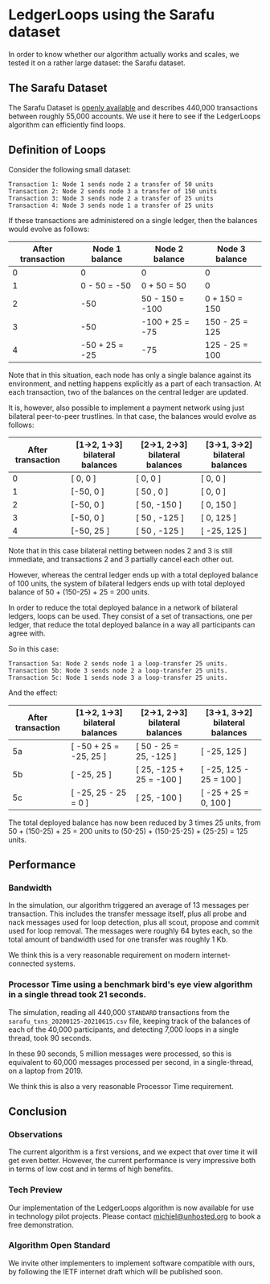 # LedgerLoops using the Sarafu dataset

In order to know whether our algorithm actually works and scales, we tested it on a rather large dataset: the Sarafu dataset.

## The Sarafu Dataset
The Sarafu Dataset is [openly available](https://www.nature.com/articles/s41597-022-01539-4) and describes 440,000 transactions between
roughly 55,000 accounts. We use it here to see if the LedgerLoops algorithm can efficiently find loops.

## Definition of Loops
Consider the following small dataset:
```
Transaction 1: Node 1 sends node 2 a transfer of 50 units
Transaction 2: Node 2 sends node 3 a transfer of 150 units
Transaction 3: Node 3 sends node 2 a transfer of 25 units
Transaction 4: Node 3 sends node 1 a transfer of 25 units
```
If these transactions are administered on a single ledger, then the balances would evolve as follows:

After transaction | Node 1 balance | Node 2 balance  | Node 3 balance
------------------|----------------|-----------------|-----------------
0                 |      0         |      0          |      0
1                 | 0 - 50 = -50   | 0 + 50 = 50     |      0
2                 |    -50         | 50 - 150 = -100 | 0 + 150 = 150
3                 |    -50         | -100 + 25 = -75 | 150 - 25 = 125
4                 | -50 + 25 = -25 |    -75          | 125 - 25 = 100

Note that in this situation, each node has only a single balance against its environment, and netting
happens explicitly as a part of each transaction. At each transaction, two of the balances on the central
ledger are updated.

It is, however, also possible to implement a payment network using just bilateral peer-to-peer trustlines.
In that case, the balances would evolve as follows:

After transaction | [1->2, 1->3] bilateral balances | [2->1, 2->3] bilateral balances  |[3->1, 3->2] bilateral balances
------------------|---------------------------------|----------------------------------|-----------------
0                 |      [ 0, 0  ]                  |     [ 0, 0 ]                     |      [ 0, 0 ]
1                 |      [-50, 0 ]                  |     [ 50 , 0 ]                   |      [ 0, 0 ]
2                 |      [-50, 0 ]                  |     [ 50, -150 ]                 |      [ 0, 150 ]
3                 |      [-50, 0 ]                  |     [ 50 , -125 ]                |      [ 0, 125 ]
4                 |      [-50, 25 ]                 |     [ 50 , -125 ]                |      [ -25, 125 ]

Note that in this case bilateral netting between nodes 2 and 3 is still immediate, and transactions 2 and 3 partially
cancel each other out.

However, whereas the central ledger ends up with a total deployed balance of 100 units,
the system of bilateral ledgers ends up with total deployed balance of 50 + (150-25) + 25 = 200 units.

In order to reduce the total deployed balance in a network of bilateral ledgers, loops can be used.
They consist of a set of transactions, one per ledger, that reduce the total deployed balance in a way all participants can agree with.

So in this case:
```
Transaction 5a: Node 2 sends node 1 a loop-transfer 25 units.
Transaction 5b: Node 3 sends node 2 a loop-transfer 25 units.
Transaction 5c: Node 1 sends node 3 a loop-transfer 25 units.
```
And the effect:

After transaction | [1->2, 1->3] bilateral balances | [2->1, 2->3] bilateral balances  |[3->1, 3->2] bilateral balances
------------------|---------------------------------|----------------------------------|-----------------
5a                |      [ -50 + 25 = -25, 25 ]     |     [ 50 - 25 = 25, -125 ]       |      [ -25, 125 ]
5b                |      [ -25, 25 ]                |     [ 25, -125 + 25 = -100 ]     |      [ -25, 125 - 25 = 100 ]
5c                |      [ -25, 25 - 25 = 0 ]       |     [ 25, -100 ]                 |      [ -25 + 25 = 0, 100 ]

The total deployed balance has now been reduced by 3 times 25 units, from 50 + (150-25) + 25 = 200 units to (50-25) + (150-25-25) + (25-25) = 125 units.

## Performance
### Bandwidth
In the simulation, our algorithm triggered an average of 13 messages per transaction. This includes the transfer message itself, plus all probe and nack messages used for loop detection, plus all scout, propose and commit used for loop removal. The messages were roughly 64 bytes each, so the total amount of bandwidth used for one transfer was roughly 1 Kb.

We think this is a very reasonable requirement on modern internet-connected systems.

### Processor Time using a benchmark bird's eye view algorithm in a single thread took 21 seconds.

The simulation, reading all 440,000 `STANDARD` transactions from the `sarafu_txns_20200125-20210615.csv` file,
keeping track of the balances of each of the 40,000 participants, and detecting 7,000 loops in a single thread, took 90 seconds.

In these 90 seconds, 5 million messages were processed, so this is equivalent to 60,000 messages processed per second, in a single-thread, on a laptop from 2019.

We think this is also a very reasonable Processor Time requirement.

## Conclusion
### Observations
The current algorithm is a first versions, and we expect that over time it will get even better. However, the current performance is very impressive both in terms of low cost and in terms of high benefits.

### Tech Preview
Our implementation of the LedgerLoops algorithm is now available for use in technology pilot projects. Please contact michiel@unhosted.org to book a free demonstration.

### Algorithm Open Standard
We invite other implementers to implement software compatible with ours, by following the IETF internet draft which will be published soon.
